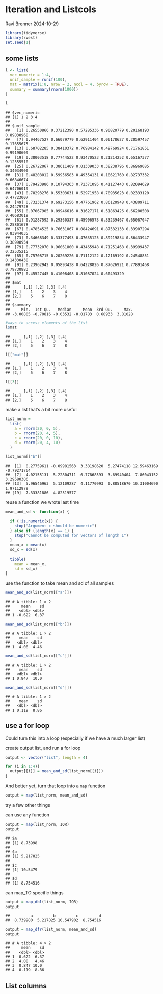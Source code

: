Iteration and Listcols
================
Ravi Brenner
2024-10-29

``` r
library(tidyverse)
library(rvest)
set.seed(1)
```

## some lists

``` r
l <- list(
  vec_numeric = 1:4,
  unif_sample = runif(100),
  mat = matrix(1:8, nrow = 2, ncol = 4, byrow = TRUE),
  summary = summary(rnorm(1000))
)

l
```

    ## $vec_numeric
    ## [1] 1 2 3 4
    ## 
    ## $unif_sample
    ##   [1] 0.26550866 0.37212390 0.57285336 0.90820779 0.20168193 0.89838968
    ##   [7] 0.94467527 0.66079779 0.62911404 0.06178627 0.20597457 0.17655675
    ##  [13] 0.68702285 0.38410372 0.76984142 0.49769924 0.71761851 0.99190609
    ##  [19] 0.38003518 0.77744522 0.93470523 0.21214252 0.65167377 0.12555510
    ##  [25] 0.26722067 0.38611409 0.01339033 0.38238796 0.86969085 0.34034900
    ##  [31] 0.48208012 0.59956583 0.49354131 0.18621760 0.82737332 0.66846674
    ##  [37] 0.79423986 0.10794363 0.72371095 0.41127443 0.82094629 0.64706019
    ##  [43] 0.78293276 0.55303631 0.52971958 0.78935623 0.02333120 0.47723007
    ##  [49] 0.73231374 0.69273156 0.47761962 0.86120948 0.43809711 0.24479728
    ##  [55] 0.07067905 0.09946616 0.31627171 0.51863426 0.66200508 0.40683019
    ##  [61] 0.91287592 0.29360337 0.45906573 0.33239467 0.65087047 0.25801678
    ##  [67] 0.47854525 0.76631067 0.08424691 0.87532133 0.33907294 0.83944035
    ##  [73] 0.34668349 0.33377493 0.47635125 0.89219834 0.86433947 0.38998954
    ##  [79] 0.77732070 0.96061800 0.43465948 0.71251468 0.39999437 0.32535215
    ##  [85] 0.75708715 0.20269226 0.71112122 0.12169192 0.24548851 0.14330438
    ##  [91] 0.23962942 0.05893438 0.64228826 0.87626921 0.77891468 0.79730883
    ##  [97] 0.45527445 0.41008408 0.81087024 0.60493329
    ## 
    ## $mat
    ##      [,1] [,2] [,3] [,4]
    ## [1,]    1    2    3    4
    ## [2,]    5    6    7    8
    ## 
    ## $summary
    ##     Min.  1st Qu.   Median     Mean  3rd Qu.     Max. 
    ## -3.00805 -0.70816 -0.03532 -0.01783  0.68933  3.81028

``` r
#ways to access elements of the list
l$mat
```

    ##      [,1] [,2] [,3] [,4]
    ## [1,]    1    2    3    4
    ## [2,]    5    6    7    8

``` r
l[["mat"]]
```

    ##      [,1] [,2] [,3] [,4]
    ## [1,]    1    2    3    4
    ## [2,]    5    6    7    8

``` r
l[[3]]
```

    ##      [,1] [,2] [,3] [,4]
    ## [1,]    1    2    3    4
    ## [2,]    5    6    7    8

make a list that’s a bit more useful

``` r
list_norm = 
  list(
    a = rnorm(20, 0, 5),
    b = rnorm(20, 4, 5),
    c = rnorm(20, 0, 10),
    d = rnorm(20, 4, 10)
  )

list_norm[["b"]]
```

    ##  [1]  8.27759611 -0.09981563  3.38198620  5.27474118 12.59463169 -0.79271764
    ##  [7] -4.02155131 -5.22804711  6.77868593  3.69940404  7.86043152  3.29580306
    ## [13]  5.96546963  5.12109287  4.11770993  0.88518670 10.31004690  1.97112979
    ## [19]  7.33381886  4.82319577

reuse a function we wrote last time

``` r
mean_and_sd <- function(x) {
  
  if (!is.numeric(x)) {
    stop("Argument x should be numeric")
  } else if (length(x) == 1) {
    stop("Cannot be computed for vectors of length 1")
  }
  mean_x = mean(x)
  sd_x = sd(x)
  
  tibble(
    mean = mean_x,
    sd = sd_x)
}
```

use the function to take mean and sd of all samples

``` r
mean_and_sd(list_norm[["a"]])
```

    ## # A tibble: 1 × 2
    ##     mean    sd
    ##    <dbl> <dbl>
    ## 1 -0.622  6.37

``` r
mean_and_sd(list_norm[["b"]])
```

    ## # A tibble: 1 × 2
    ##    mean    sd
    ##   <dbl> <dbl>
    ## 1  4.08  4.46

``` r
mean_and_sd(list_norm[["c"]])
```

    ## # A tibble: 1 × 2
    ##    mean    sd
    ##   <dbl> <dbl>
    ## 1 0.847  10.0

``` r
mean_and_sd(list_norm[["d"]])
```

    ## # A tibble: 1 × 2
    ##    mean    sd
    ##   <dbl> <dbl>
    ## 1 0.119  8.86

## use a for loop

Could turn this into a loop (especially if we have a much larger list)

create output list, and run a for loop

``` r
output <- vector("list", length = 4)

for (i in 1:4){
  output[[i]] = mean_and_sd(list_norm[[i]])
}
```

And better yet, turn that loop into a `map` function

``` r
output = map(list_norm, mean_and_sd)
```

try a few other things

can use any function

``` r
output = map(list_norm, IQR)
output
```

    ## $a
    ## [1] 8.73998
    ## 
    ## $b
    ## [1] 5.217825
    ## 
    ## $c
    ## [1] 10.5479
    ## 
    ## $d
    ## [1] 8.754516

can map_TO specific things

``` r
output = map_dbl(list_norm, IQR)
output
```

    ##         a         b         c         d 
    ##  8.739980  5.217825 10.547902  8.754516

``` r
output = map_dfr(list_norm, mean_and_sd)
output
```

    ## # A tibble: 4 × 2
    ##     mean    sd
    ##    <dbl> <dbl>
    ## 1 -0.622  6.37
    ## 2  4.08   4.46
    ## 3  0.847 10.0 
    ## 4  0.119  8.86

## List columns
